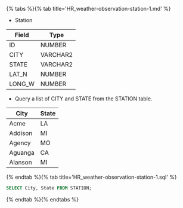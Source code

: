 {% tabs %}{% tab title='HR_weather-observation-station-1.md' %}

* Station

| Field  | Type     |
| ------ | -------- |
| ID     | NUMBER   |
| CITY   | VARCHAR2 |
| STATE  | VARCHAR2 |
| LAT_N  | NUMBER   |
| LONG_W | NUMBER   |

* Query a list of CITY and STATE from the STATION table.

| City    | State |
| ------- | ----- |
| Acme    | LA    |
| Addison | MI    |
| Agency  | MO    |
| Aguanga | CA    |
| Alanson | MI    |

{% endtab %}{% tab title='HR_weather-observation-station-1.sql' %}

```sql
SELECT City, State FROM STATION;
```

{% endtab %}{% endtabs %}
